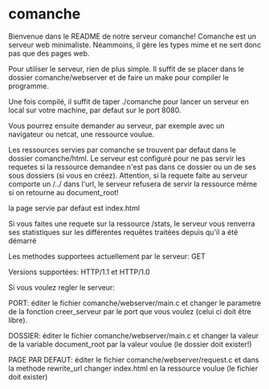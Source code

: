 # comanche
Bienvenue dans le README de notre serveur comanche!
Comanche est un serveur web minimaliste. Néammoins, il gère les types mime et ne sert donc pas que des pages web.

Pour utiliser le serveur, rien de plus simple. Il suffit de se placer dans le dossier comanche/webserver et de faire un make pour compiler le programme.

Une fois compilé, il suffit de taper ./comanche pour lancer un serveur en local sur votre machine, par defaut sur le port 8080.

Vous pourrez ensuite demander au serveur, par exemple avec un navigateur ou netcat, une ressource voulue.

Les ressources servies par comanche se trouvent par defaut dans le dossier comanche/html. Le serveur est configuré pour ne pas servir les requetes si la ressource demandee n'est pas dans ce dossier ou un de ses sous dossiers (si vous en créez). Attention, si la requete faite au serveur comporte un /../ dans l'url, le serveur refusera de servir la ressource même si on retourne au document_root!

la page servie par defaut est index.html

Si vous faites une requete sur la ressource /stats, le serveur vous renverra ses statistiques sur les différentes requêtes traitées depuis qu'il a été démarré

Les methodes supportees actuellement par le serveur: GET

Versions supportées: HTTP/1.1 et HTTP/1.0

Si vous voulez regler le serveur:

PORT: éditer le fichier comanche/webserver/main.c et changer le parametre de la fonction creer_serveur par le port que vous voulez (celui ci doit être libre).

DOSSIER: éditer le fichier comanche/webserver/main.c et changer la valeur de la variable document_root par la valeur voulue (le dossier doit exister!)

PAGE PAR DEFAUT: éditer le fichier comanche/webserver/request.c et dans la methode rewrite_url changer index.html en la ressource voulue (le fichier doit exister)



